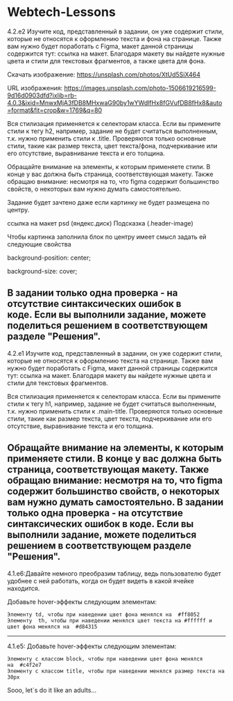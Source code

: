 # Webtech-Lessons
4.2.e2
Изучите код, представленный в задании, он уже содержит стили, которые не относятся к оформлению текста и фона на странице. Также вам нужно будет поработать с Figma, макет данной страницы содержится тут: ссылка на макет. Благодаря макету вы найдете нужные цвета и стили для текстовых фрагментов, а также цвета для фона.

Скачать изображение: https://unsplash.com/photos/XtUd5SiX464

URL изображения: https://images.unsplash.com/photo-1506619216599-9d16d0903dfd?ixlib=rb-4.0.3&ixid=MnwxMjA3fDB8MHxwaG90by1wYWdlfHx8fGVufDB8fHx8&auto=format&fit=crop&w=1769&q=80

Вся стилизация применяется к селекторам класса. Если вы примените стили к тегу h2, например, задание не будет считаться выполненным, т.к. нужно применить стили к .title. Проверяются только основные стили, такие как размер текста, цвет текста/фона, подчеркивание или его отсутствие, выравнивание текста и его толщина. 

Обращайте внимание на элементы, к которым применяете стили. В конце у вас должна быть страница, соответствующая макету. Также обращаю внимание: несмотря на то, что figma содержит большинство свойств, о некоторых вам нужно думать самостоятельно.

Задание будет зачтено даже если картинку не будет размещена по центру.

ссылка на макет psd (яндекс.диск)
Подсказка (.header-image)

Чтобы картинка заполнила блок по центру имеет смысл задать ей следующие свойства

background-position: center;

background-size: cover;

В задании только одна проверка - на отсутствие синтаксических ошибок в коде. Если вы выполнили задание, можете поделиться решением в соответствующем разделе "Решения".
---------------------------------------------------
4.2.e1
Изучите код, представленный в задании, он уже содержит стили, которые не относятся к оформлению текста на странице. Также вам нужно будет поработать с Figma, макет данной страницы содержится тут: ссылка на макет. Благодаря макету вы найдете нужные цвета и стили для текстовых фрагментов.

Вся стилизация применяется к селекторам класса. Если вы примените стили к тегу h1, например, задание не будет считаться выполненным, т.к. нужно применить стили к .main-title. Проверяются только основные стили, такие как размер текста, цвет текста, подчеркивание или его отсутствие, выравнивание текста и его толщина. 

Обращайте внимание на элементы, к которым применяете стили. В конце у вас должна быть страница, соответствующая макету. Также обращаю внимание: несмотря на то, что figma содержит большинство свойств, о некоторых вам нужно думать самостоятельно.
В задании только одна проверка - на отсутствие синтаксических ошибок в коде. Если вы выполнили задание, можете поделиться решением в соответствующем разделе "Решения".
----------------------------------------------------------

4.1.e6:Давайте немного преобразим таблицу, ведь пользователю будет удобнее с ней работать, когда он будет видеть в какой ячейке находится.

Добавьте hover-эффекты следующим элементам:

    Элементу td, чтобы при наведении цвет фона менялся на  #ff8052
    Элементу  th, чтобы при наведении менялся цвет текста на #ffffff и цвет фона менялся на  #d84315
----------------------------------------------------------

4.1.e5: Добавьте hover-эффекты следующим элементам:

    Элементу с классом block, чтобы при наведении цвет фона менялся на  #c4f2e7
    Элементу с классом title, чтобы при наведении менялся размер текста на 30px


Sooo, let`s do it like an adults...